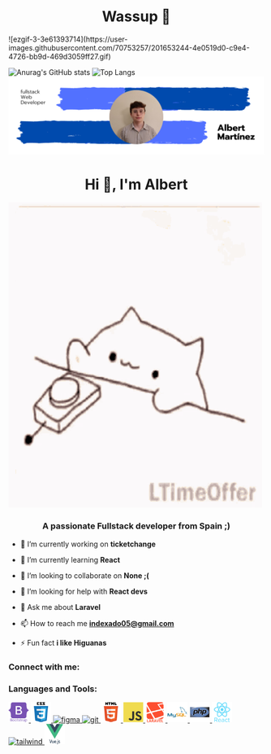 <h1 align="center">Wassup 🤙</h1>
![ezgif-3-3e61393714](https://user-images.githubusercontent.com/70753257/201653244-4e0519d0-c9e4-4726-bb9d-469d3059ff27.gif)

![Anurag's GitHub stats](https://github-readme-stats.vercel.app/api?username=QuercusJS&theme=dark&show_icons=true)
![Top Langs](https://github-readme-stats.vercel.app/api/top-langs/?username=QuercusJS&theme=tokyonight)
<img src="https://github.com/QuercusJS/QuercusJS/blob/main/Banner%20de%20LinkedIn%20Respuesta%20Global%20Ingeniera%20Amarillo%20y%20Negro.png">
<h1 align="center">Hi 👋, I'm Albert</h1>
<img src="https://github.com/QuercusJS/QuercusJS/blob/main/bongo-cat-explode-bongo-cat.gif" alt="" width="500" height="600">
<h3 align="center">A passionate Fullstack developer from Spain ;)</h3>

- 🔭 I’m currently working on **ticketchange**

- 🌱 I’m currently learning **React**

- 👯 I’m looking to collaborate on **None ;(**

- 🤝 I’m looking for help with **React devs**

- 💬 Ask me about **Laravel**

- 📫 How to reach me **indexado05@gmail.com**

- ⚡ Fun fact **i like Higuanas**

<h3 align="left">Connect with me:</h3>
<p align="left">
</p>

<h3 align="left">Languages and Tools:</h3>
<p align="left"> <a href="https://getbootstrap.com" target="_blank" rel="noreferrer"> <img src="https://raw.githubusercontent.com/devicons/devicon/master/icons/bootstrap/bootstrap-plain-wordmark.svg" alt="bootstrap" width="40" height="40"/> </a> <a href="https://www.w3schools.com/css/" target="_blank" rel="noreferrer"> <img src="https://raw.githubusercontent.com/devicons/devicon/master/icons/css3/css3-original-wordmark.svg" alt="css3" width="40" height="40"/> </a> <a href="https://www.figma.com/" target="_blank" rel="noreferrer"> <img src="https://www.vectorlogo.zone/logos/figma/figma-icon.svg" alt="figma" width="40" height="40"/> </a> <a href="https://git-scm.com/" target="_blank" rel="noreferrer"> <img src="https://www.vectorlogo.zone/logos/git-scm/git-scm-icon.svg" alt="git" width="40" height="40"/> </a> <a href="https://www.w3.org/html/" target="_blank" rel="noreferrer"> <img src="https://raw.githubusercontent.com/devicons/devicon/master/icons/html5/html5-original-wordmark.svg" alt="html5" width="40" height="40"/> </a> <a href="https://developer.mozilla.org/en-US/docs/Web/JavaScript" target="_blank" rel="noreferrer"> <img src="https://raw.githubusercontent.com/devicons/devicon/master/icons/javascript/javascript-original.svg" alt="javascript" width="40" height="40"/> </a> <a href="https://laravel.com/" target="_blank" rel="noreferrer"> <img src="https://raw.githubusercontent.com/devicons/devicon/master/icons/laravel/laravel-plain-wordmark.svg" alt="laravel" width="40" height="40"/> </a> <a href="https://www.mysql.com/" target="_blank" rel="noreferrer"> <img src="https://raw.githubusercontent.com/devicons/devicon/master/icons/mysql/mysql-original-wordmark.svg" alt="mysql" width="40" height="40"/> </a> <a href="https://www.php.net" target="_blank" rel="noreferrer"> <img src="https://raw.githubusercontent.com/devicons/devicon/master/icons/php/php-original.svg" alt="php" width="40" height="40"/> </a> <a href="https://reactjs.org/" target="_blank" rel="noreferrer"> <img src="https://raw.githubusercontent.com/devicons/devicon/master/icons/react/react-original-wordmark.svg" alt="react" width="40" height="40"/> </a> <a href="https://tailwindcss.com/" target="_blank" rel="noreferrer"> <img src="https://www.vectorlogo.zone/logos/tailwindcss/tailwindcss-icon.svg" alt="tailwind" width="40" height="40"/> </a> <a href="https://vuejs.org/" target="_blank" rel="noreferrer"> <img src="https://raw.githubusercontent.com/devicons/devicon/master/icons/vuejs/vuejs-original-wordmark.svg" alt="vuejs" width="40" height="40"/> </a> </p>
